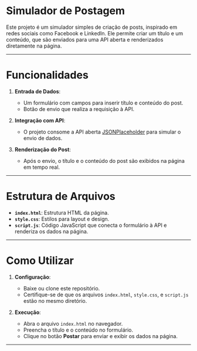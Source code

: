 # Simulador de Postagem

Este projeto é um simulador simples de criação de posts, inspirado em redes sociais como Facebook e LinkedIn. Ele permite criar um título e um conteúdo, que são enviados para uma API aberta e renderizados diretamente na página.

---

# Funcionalidades

1. **Entrada de Dados**:
   - Um formulário com campos para inserir título e conteúdo do post.
   - Botão de envio que realiza a requisição à API.

2. **Integração com API**:
   - O projeto consome a API aberta [JSONPlaceholder](https://jsonplaceholder.typicode.com/posts) para simular o envio de dados.

3. **Renderização do Post**:
   - Após o envio, o título e o conteúdo do post são exibidos na página em tempo real.

---

# Estrutura de Arquivos

- **`index.html`**: Estrutura HTML da página.
- **`style.css`**: Estilos para layout e design.
- **`script.js`**: Código JavaScript que conecta o formulário à API e renderiza os dados na página.

---

# Como Utilizar

1. **Configuração**:
   - Baixe ou clone este repositório.
   - Certifique-se de que os arquivos `index.html`, `style.css`, e `script.js` estão no mesmo diretório.

2. **Execução**:
   - Abra o arquivo `index.html` no navegador.
   - Preencha o título e o conteúdo no formulário.
   - Clique no botão **Postar** para enviar e exibir os dados na página.

---


